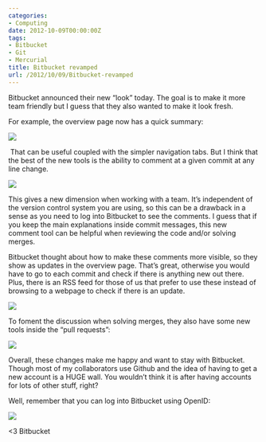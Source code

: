```yaml
---
categories:
- Computing
date: 2012-10-09T00:00:00Z
tags:
- Bitbucket
- Git
- Mercurial
title: Bitbucket revamped
url: /2012/10/09/Bitbucket-revamped
---
```


<p>Bitbucket announced their new &#8220;look&#8221; today. The goal is to make it more team friendly but I guess that they also wanted to make it look fresh.</p>
<p>For example, the overview page now has a quick summary:</p>
<p><img src="http://media.tumblr.com/tumblr_mbn7ffEV281qfs0hy.png"/></p>
<p> That can be useful coupled with the simpler navigation tabs. But I think that the best of the new tools is the ability to comment at a given commit at any line change.</p>
<p><img src="http://media.tumblr.com/tumblr_mbn7i8XOGJ1qfs0hy.png"/></p>
<p>This gives a new dimension when working with a team. It&#8217;s independent of the version control system you are using, so this can be a drawback in a sense as you need to log into Bitbucket to see the comments. I guess that if you keep the main explanations inside commit messages, this new comment tool can be helpful when reviewing the code and/or solving merges.</p>
<p>Bitbucket thought about how to make these comments more visible, so they show as updates in the overview page. That&#8217;s great, otherwise you would have to go to each commit and check if there is anything new out there. Plus, there is an RSS feed for those of us that prefer to use these instead of browsing to a webpage to check if there is an update.</p>
<p><img src="http://media.tumblr.com/tumblr_mbn7osWZpp1qfs0hy.png"/></p>
<p>To foment the discussion when solving merges, they also have some new tools inside the &#8220;pull requests&#8221;:</p>
<p><img src="http://media.tumblr.com/tumblr_mbn7m2Oprf1qfs0hy.png"/></p>
<p>Overall, these changes make me happy and want to stay with Bitbucket. Though most of my collaborators use Github and the idea of having to get a new account is a HUGE wall. You wouldn&#8217;t think it is after having accounts for lots of other stuff, right? </p>
<p>Well, remember that you can log into Bitbucket using OpenID:</p>
<p><img src="http://media.tumblr.com/tumblr_mbn7vlYQYO1qfs0hy.png"/></p>
<p>&lt;3 Bitbucket</p>
